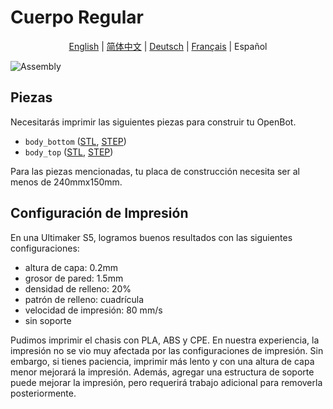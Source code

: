 # Cuerpo Regular

<p align="center">
  <a href="README.md">English</a> |
  <a href="README.zh-CN.md">简体中文</a> |
  <a href="README.de-DE.md">Deutsch</a> |
  <a href="README.fr-FR.md">Français</a> |
  <span>Español</span>
</p>

![Assembly](../../../../docs/images/assembly.gif)

## Piezas

Necesitarás imprimir las siguientes piezas para construir tu OpenBot.

- `body_bottom` ([STL](body_bottom.stl), [STEP](body_bottom.step))
- `body_top` ([STL](body_top.stl), [STEP](body_top.step))

Para las piezas mencionadas, tu placa de construcción necesita ser al menos de 240mmx150mm.

## Configuración de Impresión

En una Ultimaker S5, logramos buenos resultados con las siguientes configuraciones:

- altura de capa: 0.2mm
- grosor de pared: 1.5mm
- densidad de relleno: 20%
- patrón de relleno: cuadrícula
- velocidad de impresión: 80 mm/s
- sin soporte

Pudimos imprimir el chasis con PLA, ABS y CPE. En nuestra experiencia, la impresión no se vio muy afectada por las configuraciones de impresión. Sin embargo, si tienes paciencia, imprimir más lento y con una altura de capa menor mejorará la impresión. Además, agregar una estructura de soporte puede mejorar la impresión, pero requerirá trabajo adicional para removerla posteriormente.